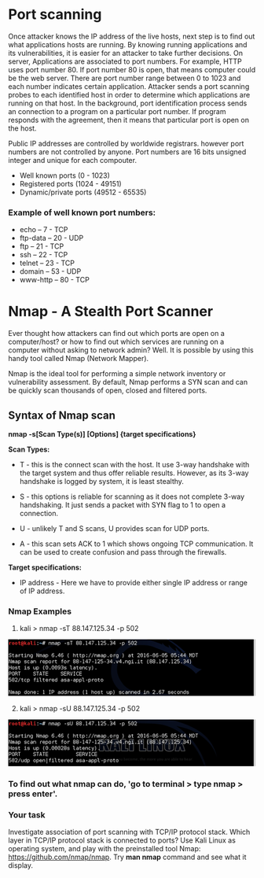 # Port scanning

Once attacker knows the IP address of the live hosts, next step is to find out what applications hosts are running. By knowing running applications and its vulnerabilities, it is easier for an attacker to take further decisions. On server, Applications are associated to port numbers. For example, HTTP uses port number 80. If port number 80 is open, that means computer could be the web server. There are port number range between 0 to 1023 and each number indicates certain application. Attacker sends a port scanning probes to each identified host in order to determine which applications are running on that host. In the background, port identification process sends an connection to a program on a particular port number. If program responds with the agreement, then it means that particular port is open on the host.

Public IP addresses are controlled by worldwide registrars. however port numbers are not controlled by anyone. Port numbers are 16 bits unsigned integer and unique for each compouter.

* Well known ports (0 - 1023)
* Registered ports (1024 - 49151)
* Dynamic/private ports (49512 - 65535)

### Example of well known port numbers:
* echo – 7 - TCP
* ftp-data – 20 - UDP
* ftp – 21 - TCP
* ssh – 22 - TCP
* telnet – 23 - TCP
* domain – 53 - UDP
* www-http – 80 - TCP

# Nmap - A Stealth Port Scanner

Ever thought how attackers can find out which ports are open on a computer/host? or how to find out which services are running on a computer without asking to network admin? Well. It is possible by using this handy tool called Nmap (Network Mapper). 

Nmap is the ideal tool for performing a simple network inventory or vulnerability assessment. By default, Nmap performs a SYN scan and can be quickly scan thousands of open, closed and filtered ports.

## Syntax of Nmap scan

**nmap -s[Scan Type(s)] [Options] {target specifications}**

**Scan Types:**

* T - this is the connect scan with the host. It use 3-way handshake with the target system and thus offer reliable results. However, as its 3-way handshake is logged by system, it is least stealthy. 

* S - this options is reliable for scanning as it does not complete 3-way handshaking. It just sends a packet with SYN flag to 1 to open a connection.

* U - unlikely T and S scans, U provides scan for UDP ports.

* A - this scan sets ACK to 1 which shows ongoing TCP communication. It can be used to create confusion and pass through the firewalls.

**Target specifications:**
* IP address - Here we have to provide either single IP address or range of IP address.

### Nmap Examples

1. kali > nmap -sT 88.147.125.34 -p 502

![GitHub Logo](./images/nmap-sT.png)
<!--- (source: 
https://www.hackers-arise.com/single-post/2016/07/07/Hacking-SCADA-Finding-and-Enumerating-SCADA-sites-with-nmap-and-nmap-scripts) -->

2. kali > nmap -sU 88.147.125.34 -p 502

![GitHub Logo](./images/nmap-sU.png)
<!--- (source: 
https://www.hackers-arise.com/single-post/2016/07/07/Hacking-SCADA-Finding-and-Enumerating-SCADA-sites-with-nmap-and-nmap-scripts) -->


### To find out what nmap can do, 'go to terminal > type nmap > press enter'.


### Your task
Investigate association of port scanning with TCP/IP protocol stack. Which layer in TCP/IP protocol stack is connected to ports? Use Kali Linux as operating system, and play with the preinstalled tool Nmap: https://github.com/nmap/nmap. Try **man nmap** command and see what it display.
